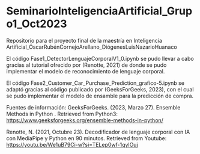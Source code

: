 # SeminarioInteligenciaArtificial_Grupo1_Oct2023
Repositorio para el proyecto final de la maestría en Inteligencia Artificial_ÓscarRubénCornejoArellano_DiógenesLuisNazarioHuanaco

El código Fase1_DetectorLenguajeCorporalV1_0.ipynb se pudo llevar a cabo gracias al tutorial ofrecido por (Renotte, 2021) de donde se pudo implementar el modelo de reconocimiento de lenguaje corporal.

El código Fase2_Customer_Car_Purchase_Prediction_grafico-5.ipynb se adaptó gracias al código publicado por (GeeksForGeeks, 2023), con el cual se pudo implementar el modelo de ensamble para la predicción de compra.

Fuentes de información:
GeeksForGeeks. (2023, Marzo 27). Ensemble Methods in Python . Retrieved from Python3: https://www.geeksforgeeks.org/ensemble-methods-in-python/

Renotte, N. (2021, Octubre 23). Decodificador de lenguaje corporal con IA con MediaPipe y Python en 90 minutos. Retrieved from Youtube: https://youtu.be/We1uB79Ci-w?si=TELep0wf-1qylOuj
